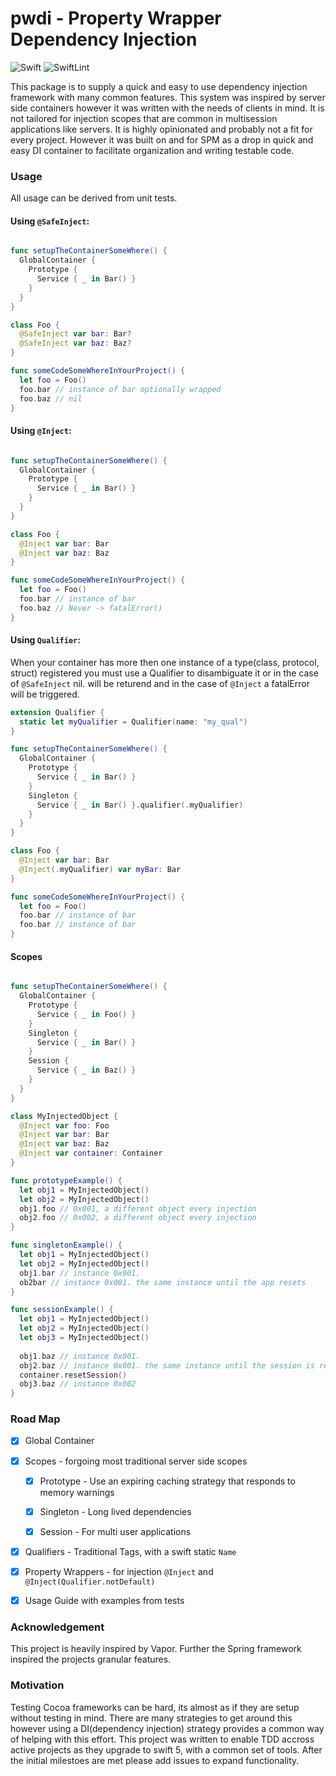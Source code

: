 
# pwdi - Property Wrapper Dependency Injection

![Swift](https://github.com/pedantix/pwdi/workflows/Swift/badge.svg)
![SwiftLint](https://github.com/pedantix/pwdi/workflows/SwiftLint/badge.svg)
  

This package is to supply a quick and easy to use dependency injection framework with many common features. This system was inspired by server side containers however it was written with the needs of clients in mind. It is not tailored for injection scopes that are common in multisession applications like servers. It is highly opinionated and probably not a fit for every project. However it was built on and for SPM as a drop in quick and easy DI container to facilitate  organization and writing testable code.


### Usage
All usage can be derived from unit tests.

#### Using `@SafeInject`:

```Swift

func setupTheContainerSomeWhere() {
  GlobalContainer {
    Prototype {
      Service { _ in Bar() }
    }
  }
}

class Foo {
  @SafeInject var bar: Bar?
  @SafeInject var baz: Baz?
}

func someCodeSomeWhereInYourProject() {
  let foo = Foo()
  foo.bar // instance of bar optionally wrapped
  foo.baz // nil
}
```

#### Using `@Inject`:

```Swift

func setupTheContainerSomeWhere() {
  GlobalContainer {
    Prototype {
      Service { _ in Bar() }
    }
  }
}

class Foo {
  @Inject var bar: Bar
  @Inject var baz: Baz
}

func someCodeSomeWhereInYourProject() {
  let foo = Foo()
  foo.bar // instance of bar
  foo.baz // Never -> fatalError()
}
```

#### Using `Qualifier`:
When your container has more then one instance of a type(class, protocol, struct) registered you must use a Qualifier to disambiguate it or in the case of `@SafeInject` nil. will be returend and in the case of `@Inject` a fatalError will be triggered.

```Swift
extension Qualifier {
  static let myQualifier = Qualifier(name: "my_qual")
}

func setupTheContainerSomeWhere() {
  GlobalContainer {
    Prototype {
      Service { _ in Bar() }
    }
    Singleton {
      Service { _ in Bar() }.qualifier(.myQualifier)
    }
  }
}

class Foo {
  @Inject var bar: Bar
  @Inject(.myQualifier) var myBar: Bar
}

func someCodeSomeWhereInYourProject() {
  let foo = Foo()
  foo.bar // instance of bar
  foo.bar // instance of bar
}
```

#### Scopes


```Swift

func setupTheContainerSomeWhere() {
  GlobalContainer {
    Prototype {
      Service { _ in Foo() }
    }
    Singleton {
      Service { _ in Bar() }
    }
    Session {
      Service { _ in Baz() }
    }
  }
}

class MyInjectedObject {
  @Inject var foo: Foo
  @Inject var bar: Bar
  @Inject var baz: Baz
  @Inject var container: Container
}

func prototypeExample() {
  let obj1 = MyInjectedObject()
  let obj2 = MyInjectedObject()
  obj1.foo // 0x001, a different object every injection
  obj2.foo // 0x002, a different object every injection
}

func singletonExample() {
  let obj1 = MyInjectedObject()  
  let obj2 = MyInjectedObject()  
  obj1.bar // instance 0x001.
  ob2bar // instance 0x001. the same instance until the app resets
}

func sessionExample() {
  let obj1 = MyInjectedObject()  
  let obj2 = MyInjectedObject()  
  let obj3 = MyInjectedObject()  
  
  obj1.baz // instance 0x001.
  obj2.baz // instance 0x001. the same instance until the session is reset
  container.resetSession()
  obj3.baz // instance 0x002
}
```

### Road Map

  

- [X] Global Container

  

- [X] Scopes - forgoing most traditional server side scopes

  

    - [X] Prototype - Use an expiring caching strategy that responds to memory warnings

      

    - [X] Singleton - Long lived dependencies

      

    - [X] Session - For multi user applications

  

- [X] Qualifiers - Traditional Tags, with a swift static `Name`

  

- [X] Property Wrappers - for injection `@Inject` and `@Inject(Qualifier.notDefault)`
  

- [X]  Usage Guide with examples from tests

### Acknowledgement

This project is heavily inspired by Vapor. Further the Spring framework inspired the projects granular features.

### Motivation

Testing Cocoa frameworks can be hard, its almost as if they are setup without testing in mind. There are many strategies to get around this however using a DI(dependency injection) strategy provides a common way of helping with this effort. This project was written to enable TDD accross active projects as they upgrade to swift 5, with a common set of tools. After the initial milestoes are met please add issues to expand functionality.
